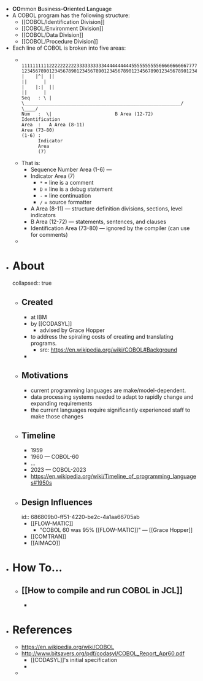 - **CO**mmon **B**usiness-**O**riented **L**anguage
- A COBOL program has the following structure:
	- [[COBOL/Identification Division]]
	- [[COBOL/Environment Division]]
	- [[COBOL/Data Division]]
	- [[COBOL/Procedure Division]]
- Each line of COBOL is broken into five areas:
	- ```
	           11111111112222222222333333333344444444445555555555666666666677777777778
	  12345678901234567890123456789012345678901234567890123456789012345678901234567890
	  |    |^|  ||                                                           ||      |
	  |    |:|  ||                                                           ||      |
	  Seq   : \ | \_________________________________________________________/  \____/
	  Num   :  \|                       B Area (12-72)                          Identification
	  Area  :   A Area (8-11)                                                   Area (73-80)
	  (1-6) :
	        Indicator
	        Area
	        (7)
	  ```
	- That is:
		- Sequence Number Area (1-6) —
		- Indicator Area (7)
			- `*` = line is a comment
			- `D` = line is a debug statement
			- `-` = line continuation
			- `/` = source formatter
		- A Area (8-11) — structure definition divisions, sections, level indicators
		- B Area (12-72) — statements, sentences, and clauses
		- Identification Area (73-80) — ignored by the compiler (can use for comments)
	-
- # About
  collapsed:: true
	- ## Created
		- at IBM
		- by [[CODASYL]]
			- advised by Grace Hopper
		- to address the spiraling costs of creating and translating programs.
			- src: https://en.wikipedia.org/wiki/COBOL#Background
		-
	- ## Motivations
		- current programming languages are make/model-dependent.
		- data processing systems needed to adapt to rapidly change and expanding requirements
		- the current languages require significantly experienced staff to make those changes
	- ## Timeline
		- 1959
		- 1960 — COBOL-60
		- ...
		- 2023 — COBOL-2023
		- https://en.wikipedia.org/wiki/Timeline_of_programming_languages#1950s
	- ## Design Influences
	  id:: 686809b0-ff51-4220-be2c-4a1aa66705ab
		- [[FLOW-MATIC]]
			- "COBOL 60 was 95% [[FLOW-MATIC]]" — [[Grace Hopper]]
		- [[COMTRAN]]
		- [[AIMACO]]
- # How To...
	- [[How to compile and run COBOL in JCL]]
		-
		-
- # References
	- https://en.wikipedia.org/wiki/COBOL
	- http://www.bitsavers.org/pdf/codasyl/COBOL_Report_Apr60.pdf
		- [[CODASYL]]'s initial specification
		-
	-
